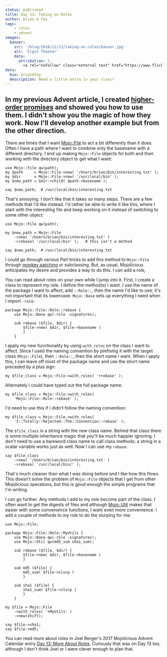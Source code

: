 ```yaml
---
status: published
title: Day 13: Taking on Roles
author: brian d foy
tags:
    - roles
    - advent
images:
  banner:
    src: '/blog/2018/12/13/taking-on-roles/banner.jpg'
    alt: 'Elgin Theater'
    data:
      attribution: |-
        <a rel="nofollow" class="external text" href="https://www.flickr.com/photos/eskimo_jo/27387510917/in/photolist-HJ99Q6-fziGbA-fypQyz-7pCEK2-e6kG1-8NxgJh-9gKfaE-eEhB2w-9wc7yk-fwnRyf-62b1R6-27u47Nh-4ohfrN-9o2vut-2xyVmv-2yas82-ctV3fq-nBYJN4-q6zkbS-dT86ZD-mh1ZCy-p9dih6-bkQjXj-2TrSuT-b6wss6-2xDeis-cWvgV-dTdHes-gzKwrS-9KCHh8-hbhMuo-dTdHGs-9NE65X-rDnHax-eU8Vvr-2xCPHU-pmTNvB-h3sd4v-ng4Mq4-8Cg1jj-eDBCNd-c7vNYA-aNAcbz-X2wae1-dmfhPB-brquEG-2oCtmk-6spRo4-6spTQP-e6mTB">Image</a> by <a href="https://www.flickr.com/photos/eskimo_jo/">Viv Lynch</a> <a href="https://creativecommons.org/licenses/by-nc-nd/2.0/" title="Creative Commons Attribution-NonCommercial-NoDerivs 2.0 Generic ">CC BY-NC-ND 2.0</a>
data:
  bio: briandfoy
  description: Need a little extra in your class?
---
```

In my previous Advent article, I created [higher-order promises](/blog/2018/12/03/higher-order-promises/) and showed you how to use them. I didn't show you the magic of how they work. Now I'll develop another example but from the other direction.
---

There are times that I want [Mojo::File](https://mojolicious.org/perldoc/Mojo/File) to act a bit differently than it does. Often I have a path where I want to combine only the basename with a different directory. I end up making `Mojo::File` objects for both and then working with the directory object to get what I want:

	use Mojo::File qw(path);
	my $path     = Mojo::File->new( '/Users/brian/bin/interesting.txt' );
	my $dir      = Mojo::File->new( '/usr/local/bin' );
	my $new_path = $dir->child( $path->basename );

	say $new_path;  # /usr/local/bin/interesting.txt

That's annoying. I don't like that it takes so many steps. There are a few methods that I'd like instead. I'd rather be able to write it like this, where I start with the interesting file and keep working on it instead of switching to some other object:

	use Mojo::File qw(path);

	my $new_path = Mojo::File
		->new( '/Users/brian/bin/interesting.txt' )
		->rebase( '/usr/local/bin' );   # this isn't a method

	say $new_path;  # /usr/local/bin/interesting.txt

I could go through various Perl tricks to add this method to `Mojo::File` through [monkey patching](https://mojolicious.org/perldoc/Mojo/Util#monkey_patch) or subclassing. But, as usual, Mojolicious anticipates my desire and provides a way to do this. I can add a role,

You can read about roles on your own while I jump into it. First, I create a class to represent my role. I define the method(s) I want. I use the name of the package I want to affect, add `::Role::`, then the name I'd like to use; it's not important that its lowercase. `Mojo::Base` sets up everything I need when I import `-role`:

	package Mojo::File::Role::rebase {
		use Mojo::Base qw(-role -signatures);

		sub rebase ($file, $dir) {
			$file->new( $dir, $file->basename )
			}
		}

I apply my new functionality by using `with_roles` on the class I want to affect. Since I used the naming convention by prefixing it with the target class (`Mojo::File`), then `::Role::`, then the short name I want. When I apply this, I can leave off most of the package name and use the short name preceded by a plus sign:

	my $file_class = Mojo::File->with_roles( '+rebase' );

Alternately I could have typed out the full package name:

	my $file_class = Mojo::File->with_roles(
		'Mojo::File::Role::rebase' );

I'd need to use this if I didn't follow the naming convention:

	my $file_class = Mojo::File->with_roles(
		'I::Totally::Rejected::The::Convention::rebase' );

The `$file_class` is a string with the new class name. Behind that class there is some multiple inheritance magic that you'll be much happier ignoring. I don't need to use a bareword class name to call class methods; a string in a scalar variable works just as well. Now I can use my `rebase`:

	say $file_class
		->new( '/Users/brian/bin/interesting.txt' )
		->rebase( '/usr/local/bin/' );

That's much cleaner than what I was doing before and I like how this flows. This doesn't solve the problem of `Mojo::File` objects that I get from other Mojolicious operations, but this is good enough the simple programs that I'm writing.

I can go further. Any methods I add to my role become part of the class. I often want to get the digests of files and although [Mojo::Util](https://mojolicious.org/perldoc/Mojo/File) makes that easier with some convenience functions, I want even more convenience. I add a couple of methods to my role to do the slurping for me:

	use Mojo::File;

	package Mojo::File::Role::MyUtils {
		use Mojo::Base qw(-role -signatures);
		use Mojo::Util qw(md5_sum sha1_sum);

		sub rebase ($file, $dir) {
			$file->new( $dir, $file->basename )
			}

		sub md5 ($file) {
			md5_sum( $file->slurp )
			}

		sub sha1 ($file) {
			sha1_sum( $file->slurp )
			}
		}

	my $file = Mojo::File
		->with_roles( '+MyUtils' )
		->new(shift);

	say $file->sha1;
	say $file->md5;

You can read more about roles in Joel Berger's 2017 Mojolicious Advent Calendar entry [Day 13: More About Roles](https://mojolicious.io/blog/2017/12/13/day-13-more-about-roles/). Curiously that was on Day 13 too, although I don't think Joel or I were clever enough to plan that.

